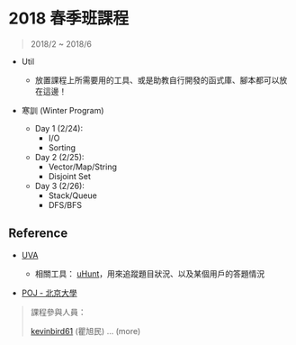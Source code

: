 # 2018 春季班課程

> 2018/2 ~ 2018/6

* Util
    * 放置課程上所需要用的工具、或是助教自行開發的函式庫、腳本都可以放在這邊！

* 寒訓 (Winter Program)
    * Day 1 (2/24):
        * I/O
        * Sorting
    * Day 2 (2/25):
        * Vector/Map/String
        * Disjoint Set
    * Day 3 (2/26):
        * Stack/Queue
        * DFS/BFS

## Reference

* [UVA](https://uva.onlinejudge.org/)
    * 相關工具： [uHunt](https://uhunt.onlinejudge.org/)，用來追蹤題目狀況、以及某個用戶的答題情況

* [POJ - 北京大學](http://poj.org/)

> 課程參與人員：
>
> [kevinbird61](https://github.com/kevinbird61) (瞿旭民)
> ... (more)